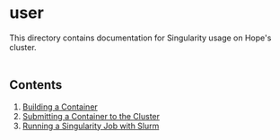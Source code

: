 # user 
This directory contains documentation for Singularity usage on Hope's cluster.<br><br>

## Contents
1. [Building a Container](building-a-container.md)
2. [Submitting a Container to the Cluster](submitting-a-container-to-the-cluster.md)
3. [Running a Singularity Job with Slurm](running-a-singularity-job-with-slurm.md)

